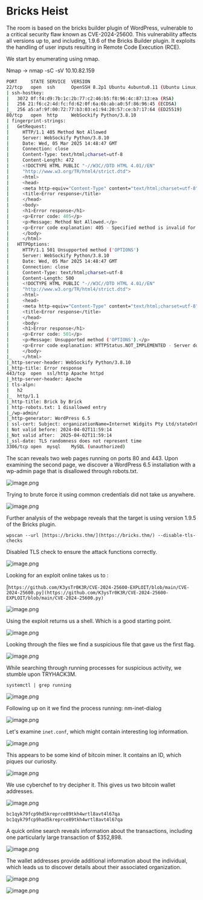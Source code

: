 # Bricks Heist

The room is based on the bricks builder plugin of WordPress, vulnerable to a critical security flaw known as CVE-2024-25600. This vulnerability affects all versions up to, and including, 1.9.6 of the Bricks Builder plugin. It exploits the handling of user inputs resulting in Remote Code Execution (RCE).

We start by enumerating using nmap.

Nmap →  nmap -sC -sV 10.10.82.159 

```bash
PORT     STATE SERVICE  VERSION
22/tcp   open  ssh      OpenSSH 8.2p1 Ubuntu 4ubuntu0.11 (Ubuntu Linux; protocol 2.0)
| ssh-hostkey: 
|   3072 0f:f4:d9:7b:1c:2b:77:c2:46:b5:f8:96:4c:87:13:ea (RSA)
|   256 21:f6:c2:4d:fc:fd:62:0f:6a:6b:ab:a0:5f:86:96:45 (ECDSA)
|_  256 a5:af:9f:00:72:77:b3:03:e1:94:20:57:ce:b7:17:64 (ED25519)
80/tcp   open  http     WebSockify Python/3.8.10
| fingerprint-strings: 
|   GetRequest: 
|     HTTP/1.1 405 Method Not Allowed
|     Server: WebSockify Python/3.8.10
|     Date: Wed, 05 Mar 2025 14:48:47 GMT
|     Connection: close
|     Content-Type: text/html;charset=utf-8
|     Content-Length: 472
|     <!DOCTYPE HTML PUBLIC "-//W3C//DTD HTML 4.01//EN"
|     "http://www.w3.org/TR/html4/strict.dtd">
|     <html>
|     <head>
|     <meta http-equiv="Content-Type" content="text/html;charset=utf-8">
|     <title>Error response</title>
|     </head>
|     <body>
|     <h1>Error response</h1>
|     <p>Error code: 405</p>
|     <p>Message: Method Not Allowed.</p>
|     <p>Error code explanation: 405 - Specified method is invalid for this resource.</p>
|     </body>
|     </html>
|   HTTPOptions: 
|     HTTP/1.1 501 Unsupported method ('OPTIONS')
|     Server: WebSockify Python/3.8.10
|     Date: Wed, 05 Mar 2025 14:48:47 GMT
|     Connection: close
|     Content-Type: text/html;charset=utf-8
|     Content-Length: 500
|     <!DOCTYPE HTML PUBLIC "-//W3C//DTD HTML 4.01//EN"
|     "http://www.w3.org/TR/html4/strict.dtd">
|     <html>
|     <head>
|     <meta http-equiv="Content-Type" content="text/html;charset=utf-8">
|     <title>Error response</title>
|     </head>
|     <body>
|     <h1>Error response</h1>
|     <p>Error code: 501</p>
|     <p>Message: Unsupported method ('OPTIONS').</p>
|     <p>Error code explanation: HTTPStatus.NOT_IMPLEMENTED - Server does not support this operation.</p>
|     </body>
|_    </html>
|_http-server-header: WebSockify Python/3.8.10
|_http-title: Error response
443/tcp  open  ssl/http Apache httpd
|_http-server-header: Apache
| tls-alpn: 
|   h2
|_  http/1.1
|_http-title: Brick by Brick
| http-robots.txt: 1 disallowed entry 
|_/wp-admin/
|_http-generator: WordPress 6.5
| ssl-cert: Subject: organizationName=Internet Widgits Pty Ltd/stateOrProvinceName=Some-State/countryName=US
| Not valid before: 2024-04-02T11:59:14
|_Not valid after:  2025-04-02T11:59:14
|_ssl-date: TLS randomness does not represent time
3306/tcp open  mysql    MySQL (unauthorized)
```

The scan reveals two web pages running on ports 80 and 443. Upon examining the second page, we discover a WordPress 6.5 installation with a wp-admin page that is disallowed through robots.txt.

![image.png](image.png)

Trying to brute force it using common credentials did not take us anywhere.

![image.png](image%201.png)

Further analysis of the webpage reveals that the target is using version 1.9.5 of the Bricks plugin.

`wpscan --url [https://bricks.thm/](https://bricks.thm/) --disable-tls-checks` 

Disabled TLS check to ensure the attack functions correctly.

![image.png](image%202.png)

 

Looking for an exploit online takes us to :

[`https://github.com/K3ysTr0K3R/CVE-2024-25600-EXPLOIT/blob/main/CVE-2024-25600.py](https://github.com/K3ysTr0K3R/CVE-2024-25600-EXPLOIT/blob/main/CVE-2024-25600.py)` 

![image.png](image%203.png)

Using the exploit returns us a shell. Which is a good starting point.

![image.png](image%204.png)

Looking through the files we find a suspicious file that gave us the first flag.

![image.png](image%205.png)

While searching through running processes for suspicious activity, we stumble upon TRYHACK3M.

`systemctl | grep running`

![image.png](image%206.png)

Following up on it we find the process running: nm-inet-dialog 

![image.png](image%207.png)

Let's examine `inet.conf`, which might contain interesting log information.

![image.png](image%208.png)

This appears to be some kind of bitcoin miner. It contains an ID, which piques our curiosity.

![image.png](image%209.png)

We use cyberchef to try decipher it. This gives us two bitcoin wallet addresses.

![image.png](image%2010.png)

```c
bc1qyk79fcp9hd5kreprce89tkh4wrtl8avt4l67qa
bc1qyk79fcp9had5kreprce89tkh4wrtl8avt4l67qa
```

A quick online search reveals information about the transactions, including one particularly large transaction of $352,898.

![image.png](image%2011.png)


The wallet addresses provide additional information about the individual, which leads us to discover details about their associated organization.

![image.png](image%2012.png)

![image.png](image%2013.png)
